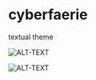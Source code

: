 cyberfaerie
===========

textual theme



![ALT-TEXT](http://cl.ly/image/3h2k1U383K01.png)

![ALT-TEXT](http://cl.ly/image/3Y462e2i030T/kitty.png)
